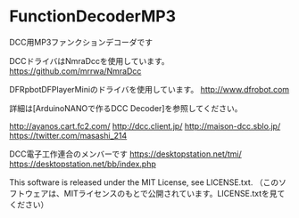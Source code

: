 # FunctionDecoderMP3
DCC用MP3ファンクションデコーダです

DCCドライバはNmraDccを使用しています。
https://github.com/mrrwa/NmraDcc

DFRpbotDFPlayerMiniのドライバを使用しています。
http://www.dfrobot.com

詳細は[ArduinoNANOで作るDCC Decoder]を参照してください。

http://ayanos.cart.fc2.com/ http://dcc.client.jp/ http://maison-dcc.sblo.jp/ https://twitter.com/masashi_214

DCC電子工作連合のメンバーです
https://desktopstation.net/tmi/ https://desktopstation.net/bb/index.php

This software is released under the MIT License, see LICENSE.txt.
（このソフトウェアは、MITライセンスのもとで公開されています。LICENSE.txtを見てください）

